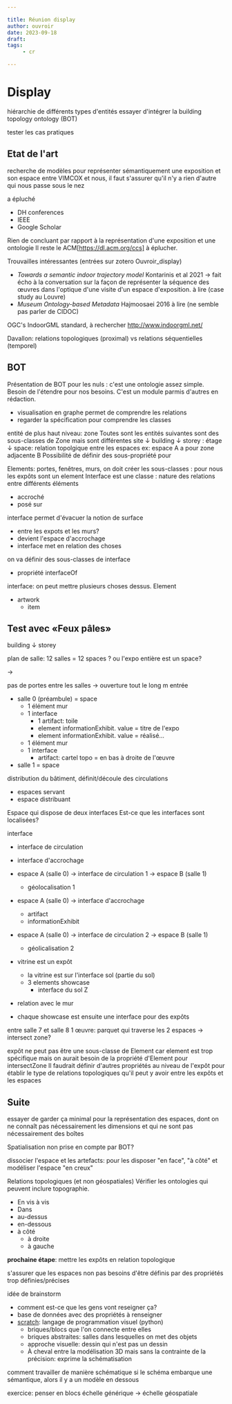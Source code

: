 ```yaml
---

title: Réunion display
author: ouvroir
date: 2023-09-18
draft: 
tags:
     - cr

---
```

# Display

hiérarchie de différents types d'entités
essayer d'intégrer la building topology ontology (BOT)

tester les cas pratiques

## Etat de l'art
recherche de modèles pour représenter sémantiquement une exposition et son espace
entre VIMCOX et nous, il faut s'assurer qu'il n'y a rien d'autre qui nous passe sous le nez

a épluché
- DH conferences
- IEEE 
- Google Scholar

Rien de concluant par rapport à la représentation d'une exposition et une ontologie
Il reste le ACM[https://dl.acm.org/ccs] à éplucher. 

Trouvailles intéressantes (entrées sur zotero Ouvroir_display)
- *Towards a semantic indoor trajectory model* Kontarinis et al 2021 → fait écho à la conversation sur la façon de représenter la séquence des œuvres dans l'optique d'une visite d'un espace d'exposition. à lire (case study au Louvre)
- *Museum Ontology-based Metadata* Hajmoosaei 2016 à lire (ne semble pas parler de CIDOC)

OGC's IndoorGML standard, à rechercher http://www.indoorgml.net/

Davallon: relations topologiques (proximal) vs relations séquentielles (temporel)

## BOT
Présentation de BOT pour les nuls : c'est une ontologie assez simple. Besoin de l'étendre pour nos besoins. C'est un module parmis d'autres en rédaction. 
- visualisation en graphe permet de comprendre les relations
- regarder la spécification pour comprendre les classes

entité de plus haut niveau: zone 
Toutes sont les entités suivantes sont des sous-classes de Zone mais sont différentes
site 
↓ 
building
↓ 
storey : étage
↓ 
space: relation topolgique entre les espaces ex: espace A a pour zone adjacente B
Possibilité de définir des sous-propriété pour 

Elements: portes, fenêtres, murs, on doit créer les sous-classes : pour nous les expôts sont un element
Interface est une classe : nature des relations entre différents éléments
- accroché
- posé sur

interface permet d'évacuer la notion de surface
- entre les expots et les murs?
- devient l'espace d'accrochage
- interface met en relation des choses

on va définir des sous-classes de interface
- propriété interfaceOf 

interface: on peut mettre plusieurs choses dessus.
Element
- artwork
    - item

## Test avec «Feux pâles»

building
↓
storey

plan de salle: 12 salles = 12 spaces ? ou l'expo entière est un space? 

→

pas de portes entre les salles → ouverture tout le long
m
entrée
- salle 0  (préambule) = space 
    - 1 élément mur
    - 1 interface 
        - 1 artifact: toile
        - element informationExhibit. value = titre de l'expo
        - element informationExhibit. value = réalisé...
    - 1 élément mur
    - 1 interface
        - artifact: cartel topo = en bas à droite de l'œuvre
- salle 1 = space

distribution du bâtiment, définit/découle des circulations
- espaces servant
- espace distribuant

Espace qui dispose de deux interfaces
Est-ce que les interfaces sont localisées? 

interface
- interface de circulation
- interface d'accrochage

- espace A (salle 0) → interface de circulation 1  → espace B (salle 1)
     - géolocalisation 1
- espace A (salle 0) → interface d'accrochage
    - artifact
    - informationExhibit 
- espace A (salle 0) → interface de circulation 2 → espace B (salle 1)
    - géolicalisation 2

- vitrine est un expôt
  - la vitrine est sur l'interface sol (partie du sol)
  - 3 elements showcase
      - interface du sol Z
- relation avec le mur
- chaque showcase est ensuite une interface pour des expôts


entre salle 7 et salle 8
1 œuvre: parquet qui traverse les 2 espaces → intersect zone?

expôt ne peut pas être une sous-classe de Element car element est trop spécifique
mais on aurait besoin de la propriété d'Element pour intersectZone
Il faudrait définir d'autres propriétés au niveau de l'expôt pour établir le type de relations topologiques qu'il peut y avoir entre les expôts et les espaces

## Suite

essayer de garder ça minimal pour la représentation des espaces, dont on ne connaît pas nécessairement les dimensions et qui ne sont pas nécessairement des boîtes

Spatialisation non prise en compte par BOT?

dissocier l'espace et les artefacts: pour les disposer "en face", "à côté" et modéliser l'espace "en creux"

Relations topologiques (et non géospatiales)
Vérifier les ontologies qui peuvent inclure topographie. 

- En vis à vis
- Dans 
- au-dessus
- en-dessous
- à côté
    - à droite
    - à gauche

**prochaine étape**: mettre les expôts en relation topologique

s'assurer que les espaces non pas besoins d'être définis par des propriétés trop définies/précises

idée de brainstorm
- comment est-ce que les gens vont reseigner ça? 
- base de données avec des propriétés à renseigner
- [scratch](https://scratch.mit.edu/): langage de programmation visuel (python)
    - briques/blocs que l'on connecte entre elles
    - briques abstraites: salles dans lesquelles on met des objets
    - approche visuelle: dessin qui n'est pas un dessin
    - À cheval entre la modélisation 3D mais sans la contrainte de la précision: exprime la schématisation

comment travailler de manière schématique
si le schéma embarque une sémantique, alors il y a un modèle en dessous

exercice: penser en blocs
échelle générique → échelle géospatiale